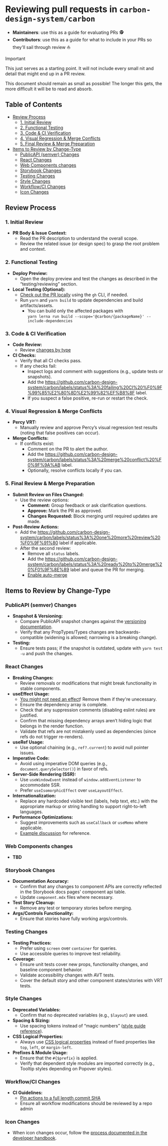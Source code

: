 # Reviewing pull requests in `carbon-design-system/carbon`

- **Maintainers**: use this as a guide for evaluating PRs 🕵️
- **Contributors**: use this as a guide for what to include in your PRs so
  they'll sail through review ⛵

> [!IMPORTANT]  
> This just serves as a starting point. It will not include every small nit and
> detail that might end up in a PR review.
>
> This document should remain as small as possible! The longer this gets, the
> more difficult it will be to read and absorb.

<!-- START doctoc generated TOC please keep comment here to allow auto update -->
<!-- DON'T EDIT THIS SECTION, INSTEAD RE-RUN doctoc TO UPDATE -->

## Table of Contents

- [Review Process](#review-process)
  - [1. Initial Review](#1-initial-review)
  - [2. Functional Testing](#2-functional-testing)
  - [3. Code & CI Verification](#3-code--ci-verification)
  - [4. Visual Regression & Merge Conflicts](#4-visual-regression--merge-conflicts)
  - [5. Final Review & Merge Preparation](#5-final-review--merge-preparation)
- [Items to Review by Change-Type](#items-to-review-by-change-type)
  - [PublicAPI (semver) Changes](#publicapi-semver-changes)
  - [React Changes](#react-changes)
  - [Web Components changes](#web-components-changes)
  - [Storybook Changes](#storybook-changes)
  - [Testing Changes](#testing-changes)
  - [Style Changes](#style-changes)
  - [Workflow/CI Changes](#workflowci-changes)
  - [Icon Changes](#icon-changes)

<!-- END doctoc generated TOC please keep comment here to allow auto update -->

## Review Process

### 1. Initial Review

- **PR Body & Issue Context:**
  - Read the PR description to understand the overall scope.
  - Review the related issue (or design spec) to grasp the root problem and
    context.

### 2. Functional Testing

- **Deploy Preview:**
  - Open the deploy preview and test the changes as described in the
    “testing/reviewing” section.
- **Local Testing (Optional):**
  - [Check out the PR locally](https://docs.github.com/en/pull-requests/collaborating-with-pull-requests/reviewing-changes-in-pull-requests/checking-out-pull-requests-locally)
    using the `gh` CLI, if needed.
  - Run `yarn` and `yarn build` to update dependencies and build
    artifacts/assets.
    - You can build only the affected packages with \
      `yarn lerna run build --scope='@carbon/{packageName}' --include-dependencies`

### 3. Code & CI Verification

- **Code Review:**
  - Review [changes by type](#items-to-review-by-change-Type)
- **CI Checks:**
  - Verify that all CI checks pass.
  - If any checks fail:
    - Inspect logs and comment with suggestions (e.g., update tests or
      snapshots).
    - Add the
      https://github.com/carbon-design-system/carbon/labels/status%3A%20failing%20CI%20%F0%9F%99%85%E2%80%8D%E2%99%82%EF%B8%8F
      label.
    - If you suspect a false positive, re-run or restart the check.

### 4. Visual Regression & Merge Conflicts

- **Percy VRT:**
  - Manually review and approve Percy’s visual regression test results (noting
    that false positives can occur).
- **Merge Conflicts:**
  - If conflicts exist:
    - Comment on the PR to alert the author.
    - Add the
      https://github.com/carbon-design-system/carbon/labels/status%3A%20merge%20conflict%20%F0%9F%9A%AB
      label.
    - Optionally, resolve conflicts locally if you can.

### 5. Final Review & Merge Preparation

- **Submit Review on Files Changed:**
  - Use the review options:
    - **Comment:** Group feedback or ask clarification questions.
    - **Approve:** Mark the PR as approved.
    - **Changes Requested:** Block merging until required updates are made.
- **Post-Review Actions:**
  - Add the
    https://github.com/carbon-design-system/carbon/labels/status%3A%20one%20more%20review%20%F0%9F%91%80
    label if applicable.
  - After the second review:
    - Remove all `status` labels.
    - Add the
      https://github.com/carbon-design-system/carbon/labels/status%3A%20ready%20to%20merge%20%F0%9F%8E%89
      label and queue the PR for merging.
    - [Enable auto-merge](https://docs.github.com/en/pull-requests/collaborating-with-pull-requests/incorporating-changes-from-a-pull-request/automatically-merging-a-pull-request#enabling-auto-merge)

## Items to Review by Change-Type

### PublicAPI (semver) Changes

- **Snapshot & Versioning:**
  - Compare PublicAPI snapshot changes against the
    [versioning documentation](https://github.com/carbon-design-system/carbon/blob/main/docs/guides/versioning.md).
  - Verify that any PropTypes/Types changes are backwards-compatible (widening
    is allowed; narrowing is a breaking change).
- **Testing:**
  - Ensure tests pass; if the snapshot is outdated, update with `yarn test -u`
    and push the changes.

### React Changes

- **Breaking Changes:**
  - Review removals or modifications that might break functionality in stable
    components.
- **useEffect Usage:**
  - [You might not need an effect](https://react.dev/learn/you-might-not-need-an-effect)!
    Remove them if they're unecessary.
  - Ensure the dependency array is complete.
  - Check that any suppression comments (disabling eslint rules) are justified.
  - Confirm that missing dependency arrays aren’t hiding logic that belongs in
    the render function.
  - Validate that refs are not mistakenly used as dependencies (since refs do
    not trigger re-renders).
- **useRef Usage:**
  - Use optional chaining (e.g., `ref?.current`) to avoid null pointer issues.
- **Imperative Code:**
  - Avoid using imperative DOM queries (e.g., `document.querySelector()`) in
    favor of refs.
- **Server-Side Rendering (SSR):**
  - Use `useWindowEvent` instead of `window.addEventListener` to accommodate
    SSR.
  - Prefer `useIsomorphicEffect` over `useLayoutEffect`.
- **Internationalization:**
  - Replace any hardcoded visible text (labels, help text, etc.) with the
    appropriate markup or string handling to support right-to-left languages.
- **Performance Optimizations:**
  - Suggest improvements such as `useCallback` or `useMemo` where applicable.
  - [Example discussion](https://github.com/carbon-design-system/carbon/pull/16076#discussion_r1556189277)
    for reference.

### Web Components changes

- **TBD**

### Storybook Changes

- **Documentation Accuracy:**
  - Confirm that any changes to component APIs are correctly reflected in the
    Storybook docs pages' component api table.
  - Update `component.mdx` files where necessary.
- **Test Story Cleanup:**
  - Remove any test or temporary stories before merging.
- **Args/Controls Functionality:**
  - Ensure that stories have fully working args/controls.

### Testing Changes

- **Testing Practices:**
  - Prefer using `screen` over `container` for queries.
  - Use accessible queries to improve test reliability.
- **Coverage:**
  - Ensure unit tests cover new props, functionality changes, and baseline
    component behavior.
  - Validate accessibility changes with AVT tests.
  - Cover the default story and other component states/stories with VRT tests.

### Style Changes

- **Deprecated Variables:**
  - Confirm that no deprecated variables (e.g., `$layout`) are used.
- **Spacing & Sizing:**
  - Use spacing tokens instead of “magic numbers”
    ([style guide reference](https://github.com/carbon-design-system/carbon/blob/a96f67e52ed40097a4e2ebef0495ce3d6c8d433a/docs/style.md?plain=1#L866)).
- **CSS Logical Properties:**
  - Always use
    [CSS logical properties](https://developer.mozilla.org/en-US/docs/Web/CSS/CSS_logical_properties_and_values)
    instead of fixed properties like `top`, `left`, or `margin-left`.
- **Prefixes & Module Usage:**
  - Ensure that the `#{$prefix}` is applied.
  - Verify that dependent style modules are imported correctly (e.g., Tooltip
    styles depending on Popover styles).

### Workflow/CI Changes

- **CI Guidelines:**
  - [Pin actions to a full length commit SHA](https://docs.github.com/en/actions/security-for-github-actions/security-guides/security-hardening-for-github-actions#using-third-party-actions)
  - Ensure all workflow modifications should be reviewed by a repo admin

### Icon Changes

- When icon changes occur, follow the
  [process documented in the developer handbook](https://github.com/carbon-design-system/carbon/blob/main/docs/developer-handbook.md#working-with-icons-and-pictograms).
